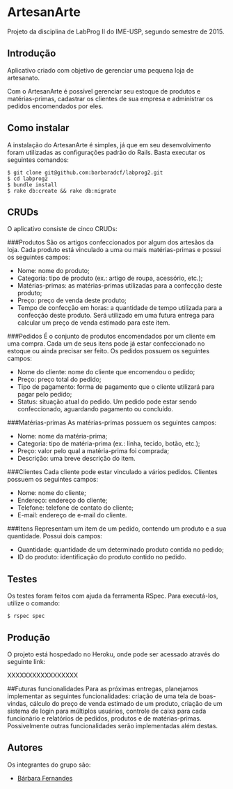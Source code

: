 # ArtesanArte

Projeto da disciplina de LabProg II do IME-USP, segundo semestre de 2015.

## Introdução
Aplicativo criado com objetivo de gerenciar uma pequena loja de artesanato.

Com o ArtesanArte é possível gerenciar seu estoque de produtos e matérias-primas, cadastrar os clientes de sua empresa e administrar os pedidos encomendados por eles.

## Como instalar
A instalação do ArtesanArte é simples, já que em seu desenvolvimento foram utilizadas as configurações padrão do Rails. Basta executar os seguintes comandos:

    $ git clone git@github.com:barbaradcf/labprog2.git
    $ cd labprog2
    $ bundle install
    $ rake db:create && rake db:migrate

## CRUDs
O aplicativo consiste de cinco CRUDs:

###Produtos
São os artigos confeccionados por algum dos artesãos da loja. Cada produto está vinculado a uma ou mais matérias-primas e possui os seguintes campos:

* Nome: nome do produto;
* Categoria: tipo de produto (ex.: artigo de roupa, acessório, etc.);
* Matérias-primas: as matérias-primas utilizadas para a confecção deste produto;
* Preço: preço de venda deste produto;
* Tempo de confecção em horas: a quantidade de tempo utilizada para a confecção deste produto. Será utilizado em uma futura entrega para calcular um preço de venda estimado para este item.

###Pedidos
É o conjunto de produtos encomendados por um cliente em uma compra. Cada um de seus itens pode já estar confeccionado no estoque ou ainda precisar ser feito. Os pedidos possuem os seguintes campos:

* Nome do cliente: nome do cliente que encomendou o pedido;
* Preço: preço total do pedido;
* Tipo de pagamento: forma de pagamento que o cliente utilizará para pagar pelo pedido;
* Status: situação atual do pedido. Um pedido pode estar sendo confeccionado, aguardando pagamento ou concluído.

###Matérias-primas
As matérias-primas possuem os seguintes campos:

* Nome: nome da matéria-prima;
* Categoria: tipo de matéria-prima (ex.: linha, tecido, botão, etc.);
* Preço: valor pelo qual a matéria-prima foi comprada;
* Descrição: uma breve descrição do item.

###Clientes
Cada cliente pode estar vinculado a vários pedidos. Clientes possuem os seguintes campos:

* Nome: nome do cliente;
* Endereço: endereço do cliente;
* Telefone: telefone de contato do cliente;
* E-mail: endereço de e-mail do cliente.

###Itens
Representam um item de um pedido, contendo um produto e a sua quantidade. Possui dois campos:

* Quantidade: quantidade de um determinado produto contida no pedido;
* ID do produto: identificação do produto contido no pedido.

## Testes
Os testes foram feitos com ajuda da ferramenta RSpec. Para executá-los, utilize o comando:

    $ rspec spec

## Produção
O projeto está hospedado no Heroku, onde pode ser acessado através do seguinte link:

XXXXXXXXXXXXXXXXX

##Futuras funcionalidades
Para as próximas entregas, planejamos implementar as seguintes funcionalidades: criação de uma tela de boas-vindas, cálculo do preço de venda estimado de um produto, criação de um sistema de login para múltiplos usuários, controle de caixa para cada funcionário e relatórios de pedidos, produtos e de matérias-primas. Possivelmente outras funcionalidades serão implementadas além destas.

## Autores
Os integrantes do grupo são:

* [Bárbara Fernandes](https://github.com/barbaradcf/)
